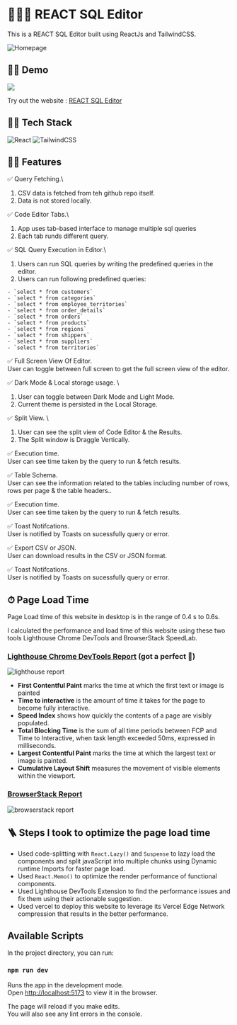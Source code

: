 # 🚀👨‍💻 REACT SQL Editor

This is a REACT SQL Editor built using ReactJs and TailwindCSS.

![Homepage](src/assets/screenshots/screenshot-readme.png)

## 👨‍💻 Demo

<a href="https://github.com/rishipurwar1/coding-space" target="blank">
<img src="https://img.shields.io/website?url=https://www.codingspace.codes&logo=github&style=flat-square" />
</a>

Try out the website : [REACT SQL Editor](https://reactsqlmaster.vercel.app/)

## 👨‍🔧 Tech Stack

![React](https://img.shields.io/badge/react-%2320232a.svg?style=for-the-badge&logo=react&logoColor=%2361DAFB)
![TailwindCSS](https://img.shields.io/badge/tailwindcss-%2338B2AC.svg?style=for-the-badge&logo=tailwind-css&logoColor=white)

## 👨‍💻 Features

:white_check_mark: Query Fetching.\
  1. CSV data is fetched from teh github repo itself.
  2. Data is not stored locally.

:white_check_mark: Code Editor Tabs.\
  1. App uses tab-based interface to manage multiple sql queries
  2. Each tab runds different query.

:white_check_mark: SQL Query Execution in Editor.\
  1. Users can run SQL queries by writing the predefined queries in the editor.
  2. Users can run following predefined queries: 
     
    - `select * from customers`
    - `select * from categories`
    - `select * from employee_territories`
    - `select * from order_details`
    - `select * from orders`
    - `select * from products`
    - `select * from regions`
    - `select * from shippers`
    - `select * from suppliers`
    - `select * from territories`

:white_check_mark: Full Screen View Of Editor.\
   User can toggle between full screen to get the full screen view of the editor.

:white_check_mark: Dark Mode & Local storage usage. \
  1. User can toggle between Dark Mode and Light Mode.
  2. Current theme is persisted in the Local Storage.

:white_check_mark: Split View. \
  1. User can see the split view of Code Editor & the Results.
  2. The Split window is Draggle Vertically.

:white_check_mark: Execution time. \
  User can see time taken by the query to run  & fetch results.

:white_check_mark: Table Schema. \
  User can see the information related to the tables including number of rows, rows per page & the table headers..

:white_check_mark: Execution time. \
  User can see time taken by the query to run  & fetch results.

:white_check_mark: Toast Notifcations. \
  User is notified by Toasts on sucessfully query or error.

:white_check_mark: Export CSV or JSON. \
  User can download results in the CSV or JSON format.

:white_check_mark: Toast Notifcations. \
  User is notified by Toasts on sucessfully query or error.


## ⏱ Page Load Time

Page Load time of this website in desktop is in the range of 0.4 s to 0.6s.

I calculated the performance and load time of this website using these two tools Lighthouse Chrome DevTools and BrowserStack SpeedLab.

### [Lighthouse Chrome DevTools Report](https://developers.google.com/web/tools/lighthouse#devtools) (got a perfect 💯)

![lighthouse report](src/assets/screenshots/screenshot-lighthouse.png)

- **First Contentful Paint** marks the time at which the first text or image is painted
- **Time to interactive** is the amount of time it takes for the page to become fully interactive.
- **Speed Index** shows how quickly the contents of a page are visibly populated.
- **Total Blocking Time** is the sum of all time periods between FCP and Time to Interactive, when task length exceeded 50ms, expressed in milliseconds.
- **Largest Contentful Paint** marks the time at which the largest text or image is painted.
- **Cumulative Layout Shift** measures the movement of visible elements within the viewport.

### [BrowserStack Report](https://www.browserstack.com/speedlab)

![browserstack report](src/assets/screenshots/screenshot-three.png)

## 🪜 Steps I took to optimize the page load time

- Used code-splitting with `React.Lazy()` and `Suspense` to lazy load the components and split javaScript into multiple chunks using Dynamic runtime Imports for faster page load.
- Used `React.Memo()` to optimize the render performance of functional components.
- Used Lighthouse DevTools Extension to find the performance issues and fix them using their actionable suggestion.
- Used vercel to deploy this website to leverage its Vercel Edge Network compression that results in the better performance.

## Available Scripts

In the project directory, you can run:

### `npm run dev`

Runs the app in the development mode.\
Open [http://localhost:5173](http://localhost:5173) to view it in the browser.

The page will reload if you make edits.\
You will also see any lint errors in the console.